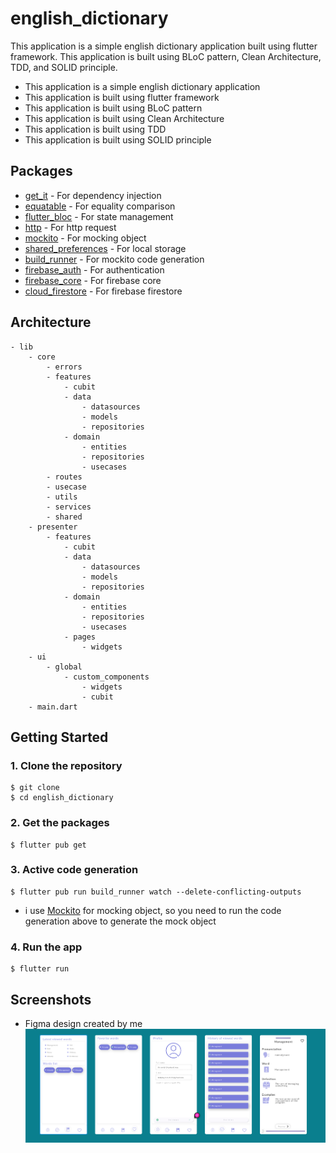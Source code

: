# english_dictionary

<!-- Create a complete descript -->
This application is a simple english dictionary application built using flutter framework. This application is built using BLoC pattern, Clean Architecture, TDD, and SOLID principle.

- This application is a simple english dictionary application
- This application is built using flutter framework
- This application is built using BLoC pattern
- This application is built using Clean Architecture
- This application is built using TDD
- This application is built using SOLID principle

## Packages
- [get_it](https://pub.dev/packages/get_it) - For dependency injection
- [equatable](https://pub.dev/packages/equatable) - For equality comparison
- [flutter_bloc](https://pub.dev/packages/flutter_bloc) - For state management
- [http](https://pub.dev/packages/http) - For http request
- [mockito](https://pub.dev/packages/mockito) - For mocking object
- [shared_preferences](https://pub.dev/packages/shared_preferences) - For local storage
- [build_runner](https://pub.dev/packages/build_runner) - For mockito code generation
- [firebase_auth](https://pub.dev/packages/firebase_auth) - For authentication
- [firebase_core](https://pub.dev/packages/firebase_core) - For firebase core
- [cloud_firestore](https://pub.dev/packages/cloud_firestore) - For firebase firestore


## Architecture
    - lib
        - core
            - errors
            - features
                - cubit
                - data
                    - datasources
                    - models
                    - repositories
                - domain
                    - entities
                    - repositories
                    - usecases
            - routes
            - usecase
            - utils
            - services
            - shared
        - presenter
            - features
                - cubit
                - data
                    - datasources
                    - models
                    - repositories
                - domain
                    - entities
                    - repositories
                    - usecases
                - pages
                    - widgets
        - ui
            - global
                - custom_components
                    - widgets
                    - cubit
        - main.dart
                

            





## Getting Started

### 1. Clone the repository

```shell
$ git clone
$ cd english_dictionary
```

### 2. Get the packages

```shell
$ flutter pub get
```

### 3. Active code generation

```shell
$ flutter pub run build_runner watch --delete-conflicting-outputs
```

- i use [Mockito](https://pub.dev/packages/mockito) for mocking object, so you need to run the code generation above to generate the mock object


### 4. Run the app

```shell
$ flutter run
```

## Screenshots
- Figma design created by me
![Alt Text](images/figma.png)

